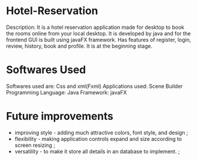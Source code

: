 # Hotel-Reservation

Description: It is a hotel reservation application made for desktop to book the rooms online from your local desktop. It is developed by java and for the frontend GUI is built using javaFX framework. Has features of register, login, review, history, book and profile. It is at the beginning stage.


# Softwares Used
Softwares used are: Css and xml(Fxml)
Applications used: Scene Builder
Programming Language: Java
Framework: javaFX


# Future improvements
* improving style - adding much attractive colors, font style, and design ; 
* flexibility - making application controls expand and size according to screen resizing ;
* versatility - to make it store all details in an database to implement. ;
